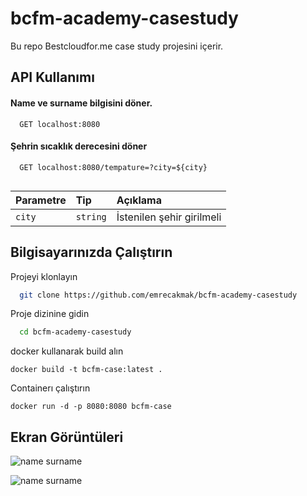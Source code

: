 
# bcfm-academy-casestudy

Bu repo Bestcloudfor.me case study projesini içerir.



## API Kullanımı

#### Name ve surname bilgisini döner.

```http
  GET localhost:8080
```

#### Şehrin sıcaklık derecesini döner

```http
  GET localhost:8080/tempature=?city=${city}
  
```

| Parametre | Tip     | Açıklama                       |
| :-------- | :------- | :-------------------------------- |
| `city`      | `string` | İstenilen şehir girilmeli |

  

## Bilgisayarınızda Çalıştırın

Projeyi klonlayın

```bash
  git clone https://github.com/emrecakmak/bcfm-academy-casestudy
```

Proje dizinine gidin

```bash
  cd bcfm-academy-casestudy
```

docker kullanarak build alın

```docker
docker build -t bcfm-case:latest . 
```
Containerı çalıştırın
```docker
docker run -d -p 8080:8080 bcfm-case
```

  
## Ekran Görüntüleri

![name surname](https://www.notion.so/image/https%3A%2F%2Fs3-us-west-2.amazonaws.com%2Fsecure.notion-static.com%2Ffcb65971-9fe3-4058-9253-ee27e6895688%2FUntitled.png?table=block&id=209a07dd-2b72-4ebf-912f-4d8b1f2c229c&spaceId=37eed0df-5489-4147-b89a-b5b1076cbd31&width=2000&userId=131eab5a-b4fa-40bf-90e1-f6977af8faad&cache=v2)


  
![name surname](  https://www.notion.so/image/https%3A%2F%2Fs3-us-west-2.amazonaws.com%2Fsecure.notion-static.com%2Fc5d5294e-eb12-4fbd-b54f-731d73ef6c5c%2FUntitled.png?table=block&id=eb292f2a-5e20-4c0e-9c30-978854fb4d00&spaceId=37eed0df-5489-4147-b89a-b5b1076cbd31&width=2000&userId=131eab5a-b4fa-40bf-90e1-f6977af8faad&cache=v2)
